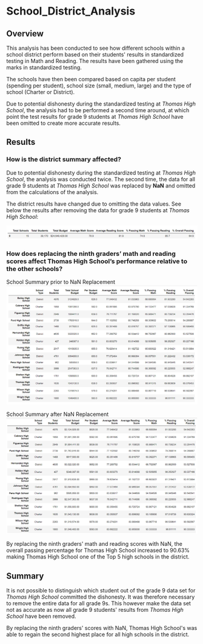 # School_District_Analysis

## Overview
This analysis has been conducted to see how different schools within a school district perform based on their students' results in standardized testing in Math and Reading. The results have been gathered using the marks in standardized testing. 

The schools have then been compared based on capita per student (spending per student), school size (small, medium, large) and the type of school (Charter or District). 

Due to potential dishonesty during the standardized testing at *Thomas High School*, the analysis had to be performed a second time around, at which point the test results for grade 9 students at *Thomas High School* have been omitted to create more accurate results.  

## Results

### How is the district summary affected?
Due to potential dishonesty during the standardized testing at *Thomas High School*, the analysis was conducted twice. The second time, the data for all grade 9 students at *Thomas High School* was replaced by **NaN** and omitted from the calculations of the analysis. 

The district results have changed due to omitting the data values. See below the results after removing the data for grade 9 students at *Thomas High School*:

![District Data updated](images/district_results_updated.PNG)

### How does replacing the ninth graders’ math and reading scores affect Thomas High School’s performance relative to the other schools?

School Summary prior to NaN Replacement
![District Data School Summary](images/results_per_school.PNG)

School Summary after NaN Replacement
![District Data School Summary](images/results_per_school_updated.PNG)

By replacing the ninth graders' math and reading scores with NaN, the overall passing percentage for Thomas High School increased to 90.63% making Thomas High School one of the Top 5 high schools in the district. 

## Summary

It is not possible to distinguish which student out of the grade 9 data set for *Thomas High School* committed the dishonesty. It was therefore necessary to remove the entire data for all grade 9s. This however make the data set not as accurate as now all grade 9 students' results from *Thomas High School* have been removed.

By replacing the ninth graders' scores with NaN, Thomas High School's was able to regain the second highest place for all high schools in the district. 
